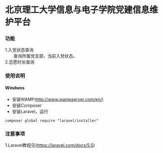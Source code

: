 # 北京理工大学信息与电子学院党建信息维护平台
### 功能
1.入党状态查询  
&emsp;&emsp;查询所属党支部，当前入党状态。  
2.志愿时长查询  
### 使用说明
#### Windwos   
* 安装WAMP(http://www.wampserver.com/en/)  
* 安装Composer  
* 安装Laravel，运行  
```
composer global require "laravel/installer"
```
### 注意事项
1.Laravel教程见(https://laravel.com/docs/5.5)